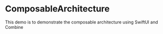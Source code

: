 # ComposableArchitecture
This demo is to demonstrate the composable architecture using SwiftUI and Combine
